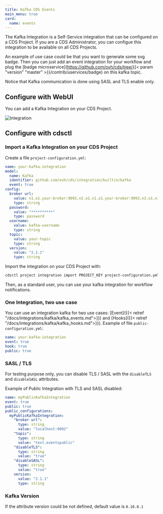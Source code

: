 ```yaml
---
title: Kafka CDS Events
main_menu: true
card:
  name: events
---
```


The Kafka Integration is a Self-Service integration that can be configured on a CDS Project.
If you are a CDS Administrator, you can configue this integration to be available on all CDS Projects.

An example of use case could be that you want to generate some svg badge. Then you can just add an event
integration for your workflow and plug the
[badge microservice](https://github.com/ovh/cds/tree/{{< param "version" "master" >}}/contrib/uservices/badge) on this kafka topic.

Notice that Kafka communication is done using SASL and TLS enable only.

## Configure with WebUI

You can add a Kafka Integration on your CDS Project.

![Integration](../images/kafka-integration-webui.png)

## Configure with cdsctl

### Import a Kafka Integration on your CDS Project

Create a file `project-configuration.yml`:

```yml
name: your-kafka-integration
model:
  name: Kafka
  identifier: github.com/ovh/cds/integration/builtin/kafka
  event: true
config:
  broker url:
    value: n1.o1.your-broker:9093,n2.o1.n1.o1.your-broker:9093,n3.o1.n1.o1.your-broker:9093
    type: string
  password:
    value: "**********"
    type: password
  username:
    value: kafka-username
    type: string
  topic:
    value: your-topic
    type: string
  version:
    value: "2.1.1"
    type: string
```

Import the integration on your CDS Project with:

```bash
cdsctl project integration import PROJECT_KEY project-configuration.yml
```

Then, as a standard user, you can use your kafka integration for workflow notifications.

### One Integration, two use case

You can use an integration kafka for two use cases: [Event]({{< relref "/docs/integrations/kafka/kafka_events.md">}}) and [Hooks]({{< relref "/docs/integrations/kafka/kafka_hooks.md">}}). Example of file `public-configuration.yml`:

```yml
name: your-kafka-integration
event: true
hook: true
public: true
```

### SASL / TLS

For testing purpose only, you can disable TLS / SASL with the `disableTLS` and `disableSASL` attributes.

Example of Public Integration with TLS and SASL disabled:

```yml
name: myPublicKafkaIntegration
event: true
public: true
public_configurations:
  myPublicKafkaIntegration:
    "broker url":
      type: string
      value: "localhost:9092"
    "topic":
      type: string
      value: "test.eventspublic"
    "disableTLS":
      type: string
      value: "true"
    "disableSASL":
      type: string
      value: "true"
    version:
      value: "2.1.1"
      type: string
```

### Kafka Version

If the attribute version could be not defined, default value is `0.10.0.1`
